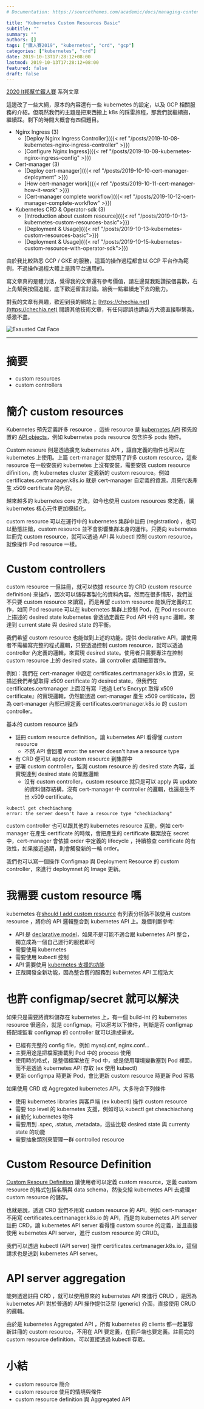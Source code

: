 ```yaml
---
# Documentation: https://sourcethemes.com/academic/docs/managing-content/

title: "Kubernetes Custom Resources Basic"
subtitle: ""
summary: ""
authors: []
tags: ["鐵人賽2019", "kubernetes", "crd", "gcp"]
categories: ["kubernetes", "crd"]
date: 2019-10-13T17:28:12+08:00
lastmod: 2019-10-13T17:28:12+08:00
featured: false
draft: false
---
```


[2020 It邦幫忙鐵人賽](https://ithelp.ithome.com.tw/2020ironman) 系列文章

這邊改了一些大綱，原本的內容還有一些 kubernetes 的設定，以及 GCP 相關服務的介紹。但既然我們的主題是把東西搬上 k8s 的踩雷旅程，那我們就繼續搬，繼續踩。剩下的時間大概會有四個題目。

- Nginx Ingress (3)
  - [Deploy Nginx Ingress Controller]({{< ref "/posts/2019-10-08-kubernetes-nginx-ingress-controller" >}})
  - [Configure Nginx Ingress]({{< ref "/posts/2019-10-08-kubernetes-nginx-ingress-config" >}})
- Cert-manager (3)
  - [Deploy cert-manager]({{< ref "/posts/2019-10-10-cert-manager-deployment" >}})
  - [How cert-manager work]({{< ref "/posts/2019-10-11-cert-manager-how-it-work" >}})
  - [Cert-manager complete workflow]({{< ref "/posts/2019-10-12-cert-manager-complete-workflow" >}})
- Kubernetes CRD & Operator-sdk (3)
  - [Introduction about custom resource]({{< ref "/posts/2019-10-13-kubernetes-custom-resources-basic">}})
  - [Deployment & Usage]({{< ref "/posts/2019-10-13-kubernetes-custom-resources-basic">}})
  - [Deployment & Usage]({{< ref "/posts/2019-10-15-kubernetes-custom-resource-with-operator-sdk">}})

由於我比較熟悉 GCP / GKE 的服務，這篇的操作過程都會以 GCP 平台作為範例，不過操作過程大體上是跨平台通用的。

寫文章真的是體力活，覺得我的文章還有參考價值，請左邊幫我點讚按個喜歡，右上角幫我按個追縱，底下歡迎留言討論。給我一點繼續走下去的動力。

對我的文章有興趣，歡迎到我的網站上 [https://chechia.net](https://chechia.net) 閱讀其他技術文章，有任何謬誤也請各方大德直接聯繫我，感激不盡。

![Exausted Cat Face](https://d32l83enj9u8rg.cloudfront.net/wp-content/uploads/iStock-966846550-cat-overheating-simonkr-1-940x470.jpg)

---

# 摘要

* custom resources
* custom controllers

# 簡介 custom resources

Kubernetes 預先定義許多 resource ，這些 resource 是 [kubernetes API](https://kubernetes.io/docs/reference/using-api/api-overview/) 預先設置的 [API objects](https://kubernetes.io/docs/concepts/overview/working-with-objects/kubernetes-objects/)，例如 kubernetes pods resource 包含許多 pods 物件。

Custom resoure 則是透過擴充 kubernetes API ，讓自定義的物件也可以在 kubernetes 上使用。上篇 cert-manager 就使用了許多 custom resource，這些 resource 在一般安裝的 kubernetes 上沒有安裝，需要安裝 custom resource difinition，向 kubernetes cluster 定義新的 custom resource。例如 certificates.certmanager.k8s.io 就是 cert-manager 自定義的資源，用來代表產生 x509 certificate 的內容。

越來越多的 kubernetes core 方法，如今也使用 custom resources 來定義，讓 kubernetes 核心元件更加模組化。

custom resource 可以在運行中的 kubernetes 集群中註冊 (registration) ，也可以動態註銷，custom resource 並不會影響集群本身的運作。只要向 kubernetes 註冊完 custom resource，就可以透過 API 與 kubectl 控制 custom resource，就像操作 Pod resource 一樣。

# Custom controllers

custom resource 一但註冊，就可以依據 resource 的 CRD (custom resource definition) 來操作，因次可以儲存客製化的資料內容。然而在很多情形，我們並不只要 custom resource 來讀寫，而是希望 custom resource 能執行定義的工作，如同 Pod resource 可以在 kubernetes 集群上控制 Pod，在 Pod resource 上描述的 desired state kubernetes 會透過定義在 Pod API 中的 sync 邏輯，來達到 current state 與 desired state 的平衡。

我們希望 custom resource 也能做到上述的功能，提供 declarative API，讓使用者不需編寫完整的程式邏輯，只要透過控制 custom resource，就可以透過 controller 內定義的邏輯，來實現 desired state。使用者只需要專注在控制 custom resource 上的 desired state，讓 controller 處理細節實作。

例如：我們在 cert-manager 中設定 certificates.certmanager.k8s.io 資源，來描述我們希望取得 x509 certificate 的 desired state，但我們在 certificates.certmanager 上面沒有寫『透過 Let's Encrypt 取得 x509 certificate』的實現邏輯，仍然能透過 cert-manager 產生 x509 certiticate，因為 cert-manager 內部已經定義 certificates.certmanager.k8s.io 的 custom controller。


基本的 custom resource 操作

* 註冊 custom resource definition，讓 kubernetes API 看得懂 custom resource
  * 不然 API 會回覆 error: the server doesn't have a resource type
* 有 CRD 便可以 apply custom resource 到集群中
* 部署 custom controller，監測 custom resource 的 desired state 內容，並實現達到 desired state 的業務邏輯
  * 沒有 custom controller，custom resource 就只是可以 apply 與 update 的資料儲存結構，沒有 cert-manager 中 controller 的邏輯，也還是生不出 x509 certificate。

```
kubectl get chechiachang
error: the server doesn't have a resource type "chechiachang"
```

custom controller 也可以跟其他的 kubernetes resource 互動，例如 cert-manager 在產生 certificate 的時候，會把產生的 certificate 檔案放在 secret 中，cert-manager 會依據 order 中定義的 lifecycle ，持續檢查 certificate 的有效性，如果接近過期，則會觸發新的一輪 order。

我們也可以寫一個操作 Configmap 與 Deployment Resource 的 custom controller，來進行 deploymnet 的 Image 更新。

# 我需要 custom resource 嗎

kubernetes 在[should I add custom resource](https://kubernetes.io/docs/concepts/extend-kubernetes/api-extension/custom-resources/#should-i-add-a-custom-resource-to-my-kubernetes-cluster) 有列表分析該不該使用 custom resource ，將你的 API 邏輯整合到 kubernetes API 上。幾個判斷參考:

* API 是 [declarative model](https://kubernetes.io/docs/concepts/extend-kubernetes/api-extension/custom-resources/#declarative-apis)，如果不是可能不適合跟 kubernetes API 整合，獨立成為一個自己運行的服務即可
* 需要使用 kubernetes 
* 需要使用 kubectl 控制
* API 需要使用 [kubernetes 支援的功能](https://kubernetes.io/docs/concepts/extend-kubernetes/api-extension/custom-resources/#common-features)
* 正哉開發全新功能，因為整合舊的服務到 kubernetes API 工程浩大

# 也許 configmap/secret 就可以解決

如果只是需要將資料儲存在 kubernetes 上，有一個 build-int 的 kubernetes resource 很適合，就是 configmap。可以瘀考以下條件，判斷是否 configmap 搭配能監看 configmap 的 controller 就可以達成需求。

* 已經有完整的 config file，例如 mysql.cnf, nginx.conf...
* 主要用途是把檔案掛載到 Pod 中的 process 使用
* 使用時的格式，是整個檔案放在 Pod 中，或是使用環境變數塞到 Pod 裡面，而不是透過 kubernetes API 存取 (ex 使用 kubectl)
* 更新 configmpa 時更新 Pod，會比更新 custom resource 時更新 Pod 容易

如果使用 CRD 或 Aggregated kubernetes API，大多符合下列條件

* 使用 kubernetes libraries 與客戶端 (ex kubectl) 操作 custom resource
* 需要 top level 的 kubernetes 支援，例如可以 kubectl get cheachiachang
* 自動化 kubernetes 物件
* 需要用到 .spec, .status, .metadata，這些比較 desired state 與 currenty state 的功能
* 需要抽象類別來管理一群 controlled resource

# Custom Resource Definition

[Custom Resoure Definition](https://kubernetes.io/docs/concepts/extend-kubernetes/api-extension/custom-resources/#customresourcedefinitions) 讓使用者可以定義 custom resource，定義 custom resource 的格式包括名稱與 data schema，然後交給 kubernetes API 去處理 custom resource 的儲存。

也就是說，透過 CRD 我們不用寫 custom resource 的 API，例如 cert-manager 不用寫 certificates.certmanager.k8s.io 的 API，而是向 kubernetes API server 註冊 CRD，讓 kubernetes API server 看得懂 custom source 的定義，並且直接使用 kubernetes API server，進行 custom resource 的 CRUD。

我們可以透過 kubectl (API server) 操作 certificates.certmanager.k8s.io，這個請求也是送到 kubernetes API server。

# API server aggregation

能夠透過註冊 CRD ，就可以使用原來的 kubernetes API 來進行 CRUD ，是因為 kubernetes API 對於普通的 API 操作提供泛型 (generic) 介面，直接使用 CRUD 的邏輯。

由於是 kubernetes Aggregated API ，所有 kubernetes 的 clients 都一起兼容新註冊的 custom resource，不用在 API 要定義，在冊戶端也要定義。註冊完的 custom resource definition，可以直接透過 kubectl 存取。

# 小結

* custom resource 簡介
* custom resource 使用的情境與條件
* custom resource definition 與 Aggregated API
